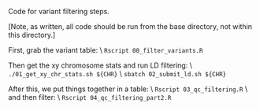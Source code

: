 Code for variant filtering steps.

[Note, as written, all code should be run from the base directory, not within this directory.]

First, grab the variant table: \\
  `Rscript 00_filter_variants.R`

Then get the xy chromosome stats and run LD filtering: \\
  `./01_get_xy_chr_stats.sh ${CHR}` \\
  `sbatch 02_submit_ld.sh ${CHR}`


After this, we put things together in a table: \\
 `Rscript 03_qc_filtering.R` \\
and then filter: \\
 `Rscript 04_qc_filtering_part2.R`